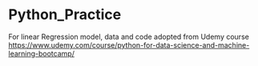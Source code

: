 # Python_Practice

For linear Regression model, data and code adopted from Udemy course 
https://www.udemy.com/course/python-for-data-science-and-machine-learning-bootcamp/
